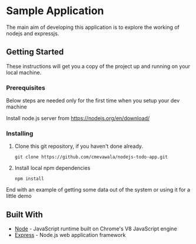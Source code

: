 # Sample Application

The main aim of developing this application is to explore the working of nodejs and expressjs.

## Getting Started

These instructions will get you a copy of the project up and running on your local machine.

### Prerequisites

Below steps are needed only for the first time when you setup your dev machine

Install node.js server from https://nodejs.org/en/download/

### Installing

1. Clone this git repository, if you haven't done already.

   `git clone https://github.com/cmevawala/nodejs-todo-app.git`

2. Install local npm dependencies

   `npm install`

End with an example of getting some data out of the system or using it for a little demo

## Built With

* [Node](https://nodejs.org/en/) - JavaScript runtime built on Chrome's V8 JavaScript engine
* [Express](https://expressjs.com/) - Node.js web application framework
